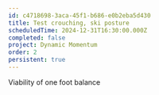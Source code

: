 ```yaml
---
id: c4718698-3aca-45f1-b686-e0b2eba5d430
title: Test crouching, ski posture
scheduledTime: 2024-12-31T16:30:00.000Z
completed: false
project: Dynamic Momentum
order: 2
persistent: true
---
```


Viability of one foot balance